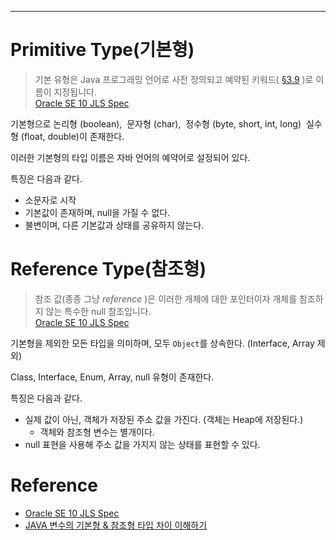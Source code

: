 - - -
# Primitive Type(기본형)

> 기본 유형은 Java 프로그래밍 언어로 사전 정의되고 예약된 키워드( [§3.9](https://docs.oracle.com/javase/specs/jls/se10/html/jls-3.html#jls-3.9 "3.9. 키워드") )로 이름이 지정됩니다.   
> [Oracle SE 10 JLS Spec](https://docs.oracle.com/javase/specs/jls/se10/html/jls-4.html)


기본형으로 논리형 (boolean),  문자형 (char),  정수형 (byte, short, int, long)  실수형 (float, double)이 존재한다.

이러한 기본형의 타입 이름은 자바 언어의 예약어로 설정되어 있다.

특징은 다음과 같다.
- 소문자로 시작
- 기본값이 존재하며, null을 가질 수 없다.
- 불변이며, 다른 기본값과 상태를 공유하지 않는다.


# Reference Type(참조형)

> 참조 값(종종 그냥 _reference_ )은 이러한 개체에 대한 포인터이자 개체를 참조하지 않는 특수한 null 참조입니다.  
> [Oracle SE 10 JLS Spec](https://docs.oracle.com/javase/specs/jls/se10/html/jls-4.html)

기본형을 제외한 모든 타입을 의미하며, 모두 `Object`를 상속한다. (Interface, Array 제외)

Class, Interface, Enum, Array, null 유형이 존재한다.

특징은 다음과 같다.
- 실제 값이 아닌, 객체가 저장된 주소 값을 가진다. (객체는 Heap에 저장된다.)
	- 객체와 참조형 변수는 별개이다.
- null 표현을 사용해 주소 값을 가지지 않는 상태를 표현할 수 있다.

# Reference
- [Oracle SE 10 JLS Spec](https://docs.oracle.com/javase/specs/jls/se10/html/jls-4.html)
- [JAVA 변수의 기본형 & 참조형 타입 차이 이해하기](https://inpa.tistory.com/entry/JAVA-%E2%98%95-%EB%B3%80%EC%88%98%EC%9D%98-%EA%B8%B0%EB%B3%B8%ED%98%95-%EC%B0%B8%EC%A1%B0%ED%98%95-%ED%83%80%EC%9E%85)
